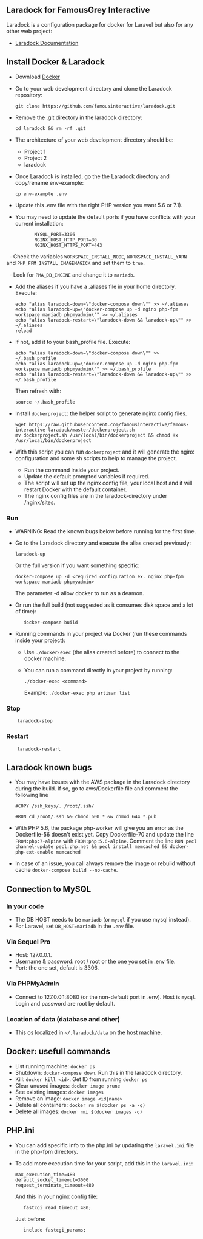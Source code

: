 ## Laradock for FamousGrey Interactive

   Laradock is a configuration package for docker for Laravel but also for any other web project:
   - [Laradock Documentation](http://laradock.io/)

## Install Docker & Laradock

   - Download [Docker](https://www.docker.com/docker-mac)
   - Go to your web development directory and clone the Laradock repository:

         git clone https://github.com/famousinteractive/laradock.git

   - Remove the .git directory in the laradock directory:

         cd laradock && rm -rf .git

   - The architecture of your web development directory should be:
        + Project 1
        + Project 2
        + laradock

   - Once Laradock is installed, go the the Laradock directory and copy/rename env-example:

         cp env-example .env

   - Update this .env file with the right PHP version you want 5.6 or 7.1). 
   
   - You may need to update the default ports if you have conflicts with your current installation:

                MYSQL_PORT=3306 
                NGINX_HOST_HTTP_PORT=80
                NGINX_HOST_HTTPS_PORT=443
   
   - Check the variables `WORKSPACE_INSTALL_NODE`, `WORKSPACE_INSTALL_YARN` and `PHP_FPM_INSTALL_IMAGEMAGICK` and set them to `true`.
        
   - Look for `PMA_DB_ENGINE` and change it to `mariadb`.
       
   - Add the aliases if you have a .aliases file in your home directory. Execute:

         echo "alias laradock-down=\"docker-compose down\"" >> ~/.aliases
         echo "alias laradock-up=\"docker-compose up -d nginx php-fpm workspace mariadb phpmyadmin\"" >> ~/.aliases
         echo "alias laradock-restart=\"laradock-down && laradock-up\"" >> ~/.aliases
         reload

   - If not, add it to your bash_profile file. Execute: 

         echo "alias laradock-down=\"docker-compose down\"" >> ~/.bash_profile
         echo "alias laradock-up=\"docker-compose up -d nginx php-fpm workspace mariadb phpmyadmin\"" >> ~/.bash_profile
         echo "alias laradock-restart=\"laradock-down && laradock-up\"" >> ~/.bash_profile

        Then refresh with:

         source ~/.bash_profile

   - Install `dockerproject`: the helper script to generate nginx config files.

         wget https://raw.githubusercontent.com/famousinteractive/famous-interactive-laradock/master/dockerproject.sh
         mv dockerproject.sh /usr/local/bin/dockerproject && chmod +x /usr/local/bin/dockerproject


   - With this script you can run `dockerproject` and it will generate the nginx configuration and some sh scripts to help to manage the project.
      - Run the command inside your project.
      - Update the default prompted variables if required.
      - The script will set up the nginx config file, your local host and it will restart Docker with the default container. 
      - The nginx config files are in the laradock-directory under /nginx/sites.

### Run
   - WARNING: Read the known bugs below before running for the first time.
   - Go to the Laradock directory and execute the alias created previously:
   
         laradock-up
         
      Or the full version if you want something specific: 

         docker-compose up -d <required configuration ex. nginx php-fpm workspace mariadb phpmyadmin>
         
      The parameter -d allow docker to run as a deamon.

   - Or run the full build (not suggested as it consumes disk space and a lot of time):

            docker-compose build

   - Running commands in your project via Docker (run these commands inside your project):
        - Use `./docker-exec` (the alias created before) to connect to the docker machine.
        - You can run a command directly in your project by running:
        
            `./docker-exec <command>`

            Example: `./docker-exec php artisan list`
            
   ### Stop
   
        laradock-stop
        
   ### Restart
        
        laradock-restart              

## Laradock known bugs
   - You may have issues with the AWS package in the Laradock directory during the build. If so, go to aws/Dockerfile file and comment the following line

        `#COPY /ssh_keys/. /root/.ssh/`

        `#RUN cd /root/.ssh && chmod 600 * && chmod 644 *.pub`

   - With PHP 5.6, the package php-worker will give you an error as the Dockerfile-56 doesn't exist yet. Copy Dockerfile-70 and update the line `FROM:php:7-alpine` with `FROM:php:5.6-alpine`. Comment the line `RUN pecl channel-update pecl.php.net && pecl install memcached && docker-php-ext-enable memcached`

   - In case of an issue, you call always remove the image or rebuild without cache `docker-compose build --no-cache`.

## Connection to MySQL

   ### In your code

   - The DB HOST needs to be `mariadb` (or `mysql` if you use mysql instead).
   - For Laravel, set `DB_HOST=mariadb` in the `.env` file.

   ### Via Sequel Pro

   - Host: 127.0.0.1.
   - Username & password: root / root or the one you set in .env file.
   - Port: the one set, default is 3306.

   ### Via PHPMyAdmin

   - Connect to 127.0.0.1:8080 (or the non-default port in .env). Host is `mysql`. Login and password are root by default.
 
   ### Location of data (database and other)

   - This os localized in `~/.laradock/data` on the host machine.
          
## Docker: usefull commands

   - List running machine: `docker ps`
   - Shutdown: `docker-compose down`. Run this in the laradock directory.
   - Kill: `docker kill <id>`. Get ID from running `docker ps`
   - Clear unused images: `docker image prune`
   - See existing images: `docker images`
   - Remove an image: `docker image <id|name>`
   - Delete all containers: `docker rm $(docker ps -a -q)`
   - Delete all images: `docker rmi $(docker images -q)`

## PHP.ini

   - You can add specific info to the php.ini by updating the `laravel.ini` file in the php-fpm directory.
   - To add more execution time for your script, add this in the `laravel.ini`:

         max_execution_time=480
         default_socket_timeout=3600
         request_terminate_timeout=480

        And this in your nginx config file:

            fastcgi_read_timeout 480;

        Just before:

            include fastcgi_params;
